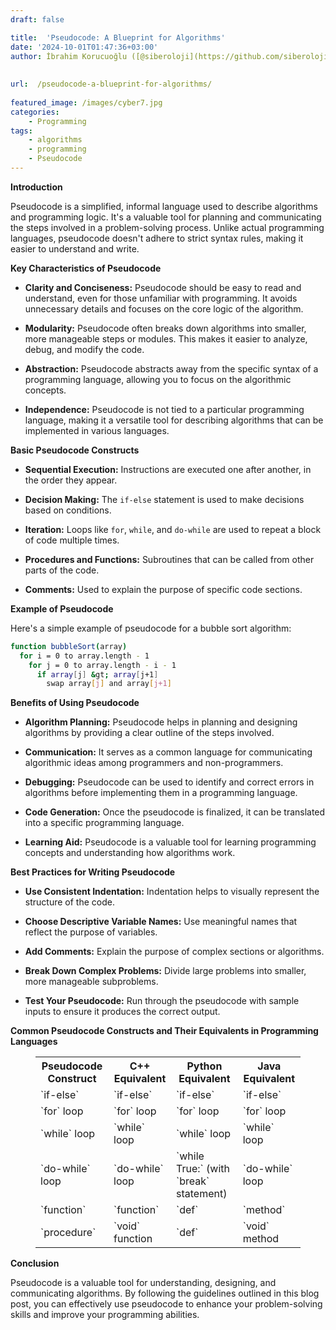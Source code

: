 ```yaml
---
draft: false

title:  'Pseudocode: A Blueprint for Algorithms'
date: '2024-10-01T01:47:36+03:00'
author: İbrahim Korucuoğlu ([@siberoloji](https://github.com/siberoloji))
 
 
url:  /pseudocode-a-blueprint-for-algorithms/
 
featured_image: /images/cyber7.jpg
categories:
    - Programming
tags:
    - algorithms
    - programming
    - Pseudocode
---
```



**Introduction**



Pseudocode is a simplified, informal language used to describe algorithms and programming logic. It's a valuable tool for planning and communicating the steps involved in a problem-solving process. Unlike actual programming languages, pseudocode doesn't adhere to strict syntax rules, making it easier to understand and write.



**Key Characteristics of Pseudocode**


* **Clarity and Conciseness:** Pseudocode should be easy to read and understand, even for those unfamiliar with programming. It avoids unnecessary details and focuses on the core logic of the algorithm.

* **Modularity:** Pseudocode often breaks down algorithms into smaller, more manageable steps or modules. This makes it easier to analyze, debug, and modify the code.

* **Abstraction:** Pseudocode abstracts away from the specific syntax of a programming language, allowing you to focus on the algorithmic concepts.

* **Independence:** Pseudocode is not tied to a particular programming language, making it a versatile tool for describing algorithms that can be implemented in various languages.




**Basic Pseudocode Constructs**


* **Sequential Execution:** Instructions are executed one after another, in the order they appear.

* **Decision Making:** The `if-else` statement is used to make decisions based on conditions.

* **Iteration:** Loops like `for`, `while`, and `do-while` are used to repeat a block of code multiple times.

* **Procedures and Functions:** Subroutines that can be called from other parts of the code.

* **Comments:** Used to explain the purpose of specific code sections.




**Example of Pseudocode**



Here's a simple example of pseudocode for a bubble sort algorithm:


```bash
function bubbleSort(array)
  for i = 0 to array.length - 1
    for j = 0 to array.length - i - 1
      if array[j] &gt; array[j+1]
        swap array[j] and array[j+1]
```



**Benefits of Using Pseudocode**


* **Algorithm Planning:** Pseudocode helps in planning and designing algorithms by providing a clear outline of the steps involved.

* **Communication:** It serves as a common language for communicating algorithmic ideas among programmers and non-programmers.

* **Debugging:** Pseudocode can be used to identify and correct errors in algorithms before implementing them in a programming language.

* **Code Generation:** Once the pseudocode is finalized, it can be translated into a specific programming language.

* **Learning Aid:** Pseudocode is a valuable tool for learning programming concepts and understanding how algorithms work.




**Best Practices for Writing Pseudocode**


* **Use Consistent Indentation:** Indentation helps to visually represent the structure of the code.

* **Choose Descriptive Variable Names:** Use meaningful names that reflect the purpose of variables.

* **Add Comments:** Explain the purpose of complex sections or algorithms.

* **Break Down Complex Problems:** Divide large problems into smaller, more manageable subproblems.

* **Test Your Pseudocode:** Run through the pseudocode with sample inputs to ensure it produces the correct output.




**Common Pseudocode Constructs and Their Equivalents in Programming Languages**


<!-- wp:table -->
<figure class="wp-block-table"><table class="has-fixed-layout"><tbody><tr><th>Pseudocode Construct</th><th>C++ Equivalent</th><th>Python Equivalent</th><th>Java Equivalent</th></tr><tr><td>`if-else`</td><td>`if-else`</td><td>`if-else`</td><td>`if-else`</td></tr><tr><td>`for` loop</td><td>`for` loop</td><td>`for` loop</td><td>`for` loop</td></tr><tr><td>`while` loop</td><td>`while` loop</td><td>`while` loop</td><td>`while` loop</td></tr><tr><td>`do-while` loop</td><td>`do-while` loop</td><td>`while True:` (with `break` statement)</td><td>`do-while` loop</td></tr><tr><td>`function`</td><td>`function`</td><td>`def`</td><td>`method`</td></tr><tr><td>`procedure`</td><td>`void` function</td><td>`def`</td><td>`void` method</td></tr></tbody></table></figure>
<!-- /wp:table -->


**Conclusion**



Pseudocode is a valuable tool for understanding, designing, and communicating algorithms. By following the guidelines outlined in this blog post, you can effectively use pseudocode to enhance your problem-solving skills and improve your programming abilities.
